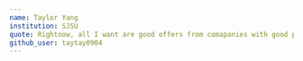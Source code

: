 ```yaml
---
name: Taylor Yang
institution: SJSU
quote: Rightnow, all I want are good offers from comapanies with good pay and wlb and save my life.
github_user: taytay0904
---
```

